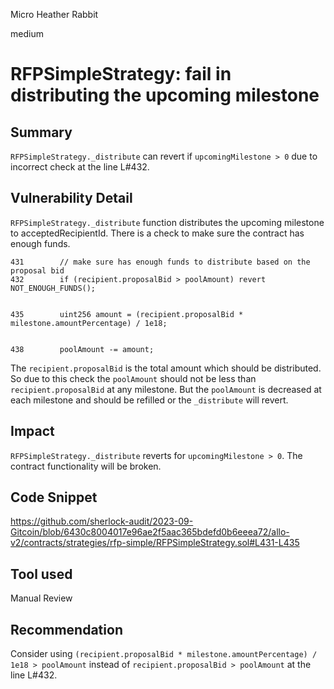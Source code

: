 Micro Heather Rabbit

medium

# RFPSimpleStrategy: fail in distributing the upcoming milestone
 
## Summary

`RFPSimpleStrategy._distribute` can revert if `upcomingMilestone > 0` due to incorrect check at the line L#432.


## Vulnerability Detail

`RFPSimpleStrategy._distribute` function distributes the upcoming milestone to acceptedRecipientId. There is a check to make sure the contract has enough funds.
```solidity
431        // make sure has enough funds to distribute based on the proposal bid
432        if (recipient.proposalBid > poolAmount) revert NOT_ENOUGH_FUNDS();


435        uint256 amount = (recipient.proposalBid * milestone.amountPercentage) / 1e18;


438        poolAmount -= amount;
```
The `recipient.proposalBid` is the total amount which should be distributed. So due to this check the `poolAmount` should not be less than `recipient.proposalBid` at any milestone.
But the `poolAmount` is decreased at each milestone and should be refilled or the `_distribute` will revert.


## Impact

`RFPSimpleStrategy._distribute` reverts for `upcomingMilestone > 0`. The contract functionality will be broken.


## Code Snippet

https://github.com/sherlock-audit/2023-09-Gitcoin/blob/6430c8004017e96ae2f5aac365bdefd0b6eeea72/allo-v2/contracts/strategies/rfp-simple/RFPSimpleStrategy.sol#L431-L435


## Tool used

Manual Review


## Recommendation

Consider using `(recipient.proposalBid * milestone.amountPercentage) / 1e18 > poolAmount` instead of `recipient.proposalBid > poolAmount` at the line L#432.